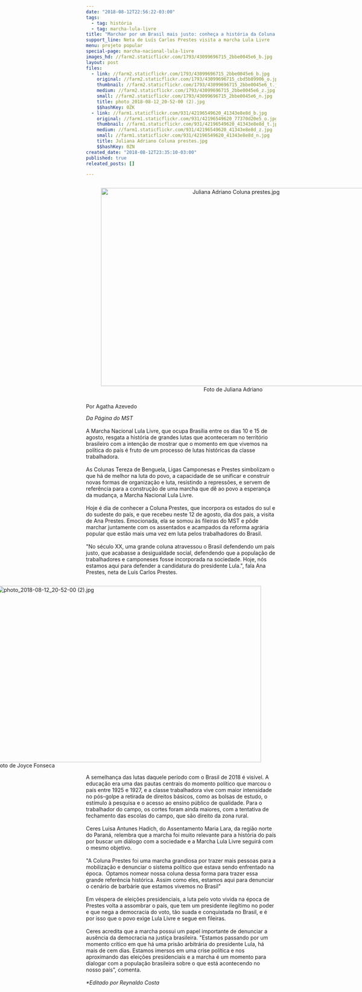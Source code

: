 ```yaml
---
date: "2018-08-12T22:56:22-03:00"
tags:
  - tag: história
  - tag: marcha-lula-livre
title: "Marchar por um Brasil mais justo: conheça a história da Coluna Prestes"
support_line: Neta de Luís Carlos Prestes visita a marcha Lula Livre
menu: projeto popular
special-page: marcha-nacional-lula-livre
images_hd: //farm2.staticflickr.com/1793/43099696715_2bbe0045e6_b.jpg
layout: post
files:
  - link: //farm2.staticflickr.com/1793/43099696715_2bbe0045e6_b.jpg
    original: //farm2.staticflickr.com/1793/43099696715_cbd5b89906_o.jpg
    thumbnail: //farm2.staticflickr.com/1793/43099696715_2bbe0045e6_t.jpg
    medium: //farm2.staticflickr.com/1793/43099696715_2bbe0045e6_z.jpg
    small: //farm2.staticflickr.com/1793/43099696715_2bbe0045e6_n.jpg
    title: photo_2018-08-12_20-52-00 (2).jpg
    $$hashKey: 0ZK
  - link: //farm1.staticflickr.com/931/42196549620_41343e8e8d_b.jpg
    original: //farm1.staticflickr.com/931/42196549620_77370d20e5_o.jpg
    thumbnail: //farm1.staticflickr.com/931/42196549620_41343e8e8d_t.jpg
    medium: //farm1.staticflickr.com/931/42196549620_41343e8e8d_z.jpg
    small: //farm1.staticflickr.com/931/42196549620_41343e8e8d_n.jpg
    title: Juliana Adriano Coluna prestes.jpg
    $$hashKey: 0ZN
created_date: "2018-08-12T23:35:10-03:00"
published: true
releated_posts: []

---
```

<div style="text-align:center">
<figure class="image" style="display:inline-block"><img alt="Juliana Adriano Coluna prestes.jpg" height="525" src="//farm1.staticflickr.com/931/42196549620_41343e8e8d_b.jpg" width="700" />
<figcaption>Foto de Juliana Adriano</figcaption>
</figure>
</div>

<p>Por Agatha Azevedo</p>

<p><em>Da P&aacute;gina do MST</em><br />
<br />
A Marcha Nacional Lula Livre, que ocupa Bras&iacute;lia entre os dias 10 e 15 de agosto, resgata a hist&oacute;ria de grandes lutas que aconteceram no territ&oacute;rio brasileiro com a inten&ccedil;&atilde;o de mostrar que o momento em que vivemos na pol&iacute;tica do pa&iacute;s &eacute; fruto de um processo de lutas hist&oacute;ricas da classe trabalhadora.&nbsp;<br />
<br />
As Colunas Tereza de Benguela, Ligas Camponesas e Prestes simbolizam o que h&aacute; de melhor na luta do povo, a capacidade de se unificar e construir novas formas de organiza&ccedil;&atilde;o e luta, resistindo a repress&otilde;es, e servem de refer&ecirc;ncia para a constru&ccedil;&atilde;o de uma marcha que d&ecirc; ao povo a esperan&ccedil;a da mudan&ccedil;a, a Marcha Nacional Lula Livre.&nbsp;<br />
<br />
Hoje &eacute; dia de conhecer a Coluna Prestes, que incorpora os estados do sul e do sudeste do pa&iacute;s, e que recebeu neste 12 de agosto, dia dos pais, a visita de Ana Prestes. Emocionada, ela se somou &agrave;s fileiras do MST e p&ocirc;de marchar juntamente com os assentados e acampados da reforma agr&aacute;ria popular que est&atilde;o mais uma vez em luta pelos trabalhadores do Brasil.&nbsp;<br />
<br />
&quot;No s&eacute;culo XX, uma grande coluna atravessou o Brasil defendendo um pa&iacute;s justo, que acabasse a desigualdade social, defendendo que a popula&ccedil;&atilde;o de trabalhadores e camponeses fosse incorporada na sociedade. Hoje, n&oacute;s estamos aqui para defender a candidatura do presidente Lula.&quot;, fala Ana Prestes, neta de Lu&iacute;s Carlos Prestes.&nbsp;</p>

<figure class="image" style="float:right"><img alt="photo_2018-08-12_20-52-00 (2).jpg" height="467" src="//farm2.staticflickr.com/1793/43099696715_2bbe0045e6_b.jpg" width="700" />
<figcaption>Foto de Joyce Fonseca&nbsp;</figcaption>
</figure>

<p>A semelhan&ccedil;a das lutas daquele per&iacute;odo com o Brasil de 2018 &eacute; vis&iacute;vel. A educa&ccedil;&atilde;o era uma das pautas centrais do momento pol&iacute;tico que marcou o pa&iacute;s entre 1925 e 1927, e a classe trabalhadora vive com maior intensidade no p&oacute;s-golpe a retirada de direitos b&aacute;sicos, como as bolsas de estudo, o est&iacute;mulo &agrave; pesquisa e o acesso ao ensino p&uacute;blico de qualidade. Para o trabalhador do campo, os cortes foram ainda maiores, com a tentativa de fechamento das escolas do campo, que s&atilde;o direito da zona rural.&nbsp;<br />
<br />
Ceres Luisa Antunes Hadich, do Assentamento Maria Lara, da regi&atilde;o norte do Paran&aacute;, relembra que a marcha foi muito relevante para a hist&oacute;ria do pa&iacute;s por buscar um di&aacute;logo com a sociedade e a Marcha Lula Livre seguir&aacute; com o mesmo objetivo.<br />
<br />
&quot;A Coluna Prestes foi uma marcha grandiosa por trazer mais pessoas para a mobiliza&ccedil;&atilde;o e denunciar o sistema pol&iacute;tico que estava sendo enfrentado na &eacute;poca.&nbsp; Optamos nomear nossa coluna dessa forma para trazer essa grande refer&ecirc;ncia hist&oacute;rica. Assim como eles, estamos aqui para denunciar o cen&aacute;rio de barb&aacute;rie que estamos vivemos no Brasil&quot;<br />
<br />
Em v&eacute;spera de elei&ccedil;&otilde;es presidenciais, a luta pelo voto vivida na &eacute;poca de Prestes volta a assombrar o pa&iacute;s, que tem um presidente ileg&iacute;timo no poder e que nega a democracia do voto, t&atilde;o suada e conquistada no Brasil, e &eacute; por isso que o povo exige Lula Livre e segue em fileiras.&nbsp;<br />
<br />
Ceres acredita que a marcha possui um papel importante de denunciar a aus&ecirc;ncia da democracia na justi&ccedil;a brasileira. &quot;Estamos passando por um momento cr&iacute;tico em que h&aacute; uma pris&atilde;o arbitr&aacute;ria do presidente Lula, h&aacute; mais de cem dias. Estamos imersos em uma crise pol&iacute;tica e nos aproximando das elei&ccedil;&otilde;es presidenciais e a marcha &eacute; um momento para dialogar com a popula&ccedil;&atilde;o brasileira sobre o que est&aacute; acontecendo no nosso pa&iacute;s&quot;, comenta.<br />
<br />
<em>*Editado por Reynaldo Costa</em></p>
